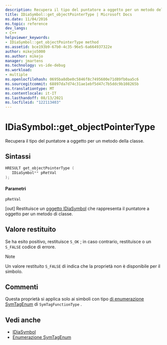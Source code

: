 ```yaml
---
description: Recupera il tipo del puntatore a oggetto per un metodo della classe.
title: IDiaSymbol::get_objectPointerType | Microsoft Docs
ms.date: 11/04/2016
ms.topic: reference
dev_langs:
- C++
helpviewer_keywords:
- IDiaSymbol::get_objectPointerType method
ms.assetid: bce193b9-67b0-4c35-96e5-6a664937322e
author: mikejo5000
ms.author: mikejo
manager: jmartens
ms.technology: vs-ide-debug
ms.workload:
- multiple
ms.openlocfilehash: 0695ba8dbe0c5846f8c7495600e71d89fb0aa5c6
ms.sourcegitcommit: 68897da7d74c31ae1ebf5d47c7b5ddc9b108265b
ms.translationtype: MT
ms.contentlocale: it-IT
ms.lasthandoff: 08/13/2021
ms.locfileid: "122113403"
---
```

# <a name="idiasymbolget_objectpointertype"></a>IDiaSymbol::get_objectPointerType
Recupera il tipo del puntatore a oggetto per un metodo della classe.

## <a name="syntax"></a>Sintassi

```C++
HRESULT get_objectPointerType ( 
   IDiaSymbol** pRetVal
);
```

#### <a name="parameters"></a>Parametri
 `pRetVal`

[out] Restituisce un [oggetto IDiaSymbol](../../debugger/debug-interface-access/idiasymbol.md) che rappresenta il puntatore a oggetto per un metodo di classe.

## <a name="return-value"></a>Valore restituito
 Se ha esito positivo, restituisce `S_OK` ; in caso contrario, restituisce o un `S_FALSE` codice di errore.

> [!NOTE]
> Un valore restituito `S_FALSE` di indica che la proprietà non è disponibile per il simbolo.

## <a name="remarks"></a>Commenti
 Questa proprietà si applica solo ai simboli con tipo [di enumerazione SymTagEnum](../../debugger/debug-interface-access/symtagenum.md) di `SymTagFunctionType` .

## <a name="see-also"></a>Vedi anche
- [IDiaSymbol](../../debugger/debug-interface-access/idiasymbol.md)
- [Enumerazione SymTagEnum](../../debugger/debug-interface-access/symtagenum.md)
